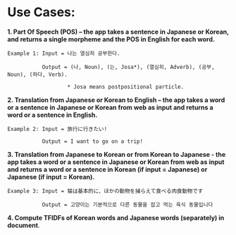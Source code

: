 # Use Cases:

**1. Part Of Speech (POS) – the app takes a sentence in Japanese or Korean, and returns a single morpheme and the POS in English for each word.**
	
	Example 1: Input = 나는 열심히 공부한다. 

		       Output = (나, Noun), (는, Josa*), (열심히, Adverb), (공부, Noun), (하다, Verb).

                       * Josa means postpositional particle. 
                       
**2. Translation from Japanese or Korean to English – the app takes a word or a sentence in Japanese or Korean from web as input and returns a word or a sentence in English.**
       
	Example 2: Input = 旅行に行きたい!  

		       Output = I want to go on a trip!

**3. Translation from Japanese to Korean or from Korean to Japanese - the app takes a word or a sentence in Japanese or Korean from web as input and returns a word or a sentence in Korean (if input = Japanese) or Japanese (if input = Korean).**

	Example 3: Input = 猫は基本的に、ほかの動物を捕らえて食べる肉食動物です

		       Output = 고양이는 기본적으로 다른 동물을 잡고 먹는 육식 동물입니다

**4.  Compute TFIDFs of Korean words and Japanese words (separately) in document**. 
 
          